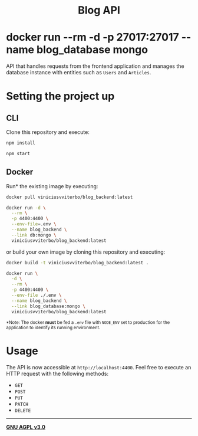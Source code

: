 **<h1 style="text-align: center">Blog API</h1>**

# docker run --rm -d -p 27017:27017 --name blog_database mongo



API that handles requests from the frontend application and manages the database instance with entities such as `Users` and `Articles`.

# Setting the project up

## CLI

Clone this repository and execute:

```bash
npm install

npm start
```

## Docker

Run* the existing image by executing:

```bash
docker pull viniciusvviterbo/blog_backend:latest

docker run -d \
  --rm \
  -p 4400:4400 \
  --env-file=.env \
  --name blog_backend \
  --link db:mongo \
  viniciusvviterbo/blog_backend:latest
```

or build your own image by cloning this repository and executing:

```bash
docker build -t viniciusvviterbo/blog_backend:latest .

docker run \
  -d \
  --rm \
  -p 4400:4400 \
  --env-file ./.env \
  --name blog_backend \
  --link blog_database:mongo \
  viniciusvviterbo/blog_backend:latest
```

<sub>*Note: The docker **must** be fed a `.env` file with `NODE_ENV` set to production for the application to identify its running environment.</sub>



# Usage

The API is now accessible at `http://localhost:4400`. Feel free to execute an HTTP request with the following methods:

- `GET`
- `POST`
- `PUT`
- `PATCH`
- `DELETE`


---

**[GNU AGPL v3.0](https://www.gnu.org/licenses/agpl-3.0.html)**
